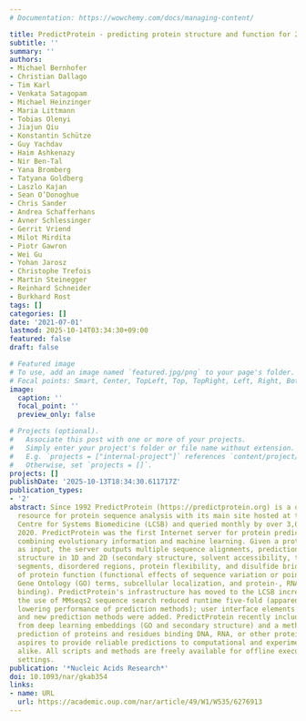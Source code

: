 ```yaml
---
# Documentation: https://wowchemy.com/docs/managing-content/

title: PredictProtein - predicting protein structure and function for 29 years
subtitle: ''
summary: ''
authors:
- Michael Bernhofer
- Christian Dallago
- Tim Karl
- Venkata Satagopam
- Michael Heinzinger
- Maria Littmann
- Tobias Olenyi
- Jiajun Qiu
- Konstantin Schütze
- Guy Yachdav
- Haim Ashkenazy
- Nir Ben-Tal
- Yana Bromberg
- Tatyana Goldberg
- Laszlo Kajan
- Sean O’Donoghue
- Chris Sander
- Andrea Schafferhans
- Avner Schlessinger
- Gerrit Vriend
- Milot Mirdita
- Piotr Gawron
- Wei Gu
- Yohan Jarosz
- Christophe Trefois
- Martin Steinegger
- Reinhard Schneider
- Burkhard Rost
tags: []
categories: []
date: '2021-07-01'
lastmod: 2025-10-14T03:34:30+09:00
featured: false
draft: false

# Featured image
# To use, add an image named `featured.jpg/png` to your page's folder.
# Focal points: Smart, Center, TopLeft, Top, TopRight, Left, Right, BottomLeft, Bottom, BottomRight.
image:
  caption: ''
  focal_point: ''
  preview_only: false

# Projects (optional).
#   Associate this post with one or more of your projects.
#   Simply enter your project's folder or file name without extension.
#   E.g. `projects = ["internal-project"]` references `content/project/deep-learning/index.md`.
#   Otherwise, set `projects = []`.
projects: []
publishDate: '2025-10-13T18:34:30.611717Z'
publication_types:
- '2'
abstract: Since 1992 PredictProtein (https://predictprotein.org) is a one-stop online
  resource for protein sequence analysis with its main site hosted at the Luxembourg
  Centre for Systems Biomedicine (LCSB) and queried monthly by over 3,000 users in
  2020. PredictProtein was the first Internet server for protein predictions. It pioneered
  combining evolutionary information and machine learning. Given a protein sequence
  as input, the server outputs multiple sequence alignments, predictions of protein
  structure in 1D and 2D (secondary structure, solvent accessibility, transmembrane
  segments, disordered regions, protein flexibility, and disulfide bridges) and predictions
  of protein function (functional effects of sequence variation or point mutations,
  Gene Ontology (GO) terms, subcellular localization, and protein-, RNA-, and DNA
  binding). PredictProtein's infrastructure has moved to the LCSB increasing throughput;
  the use of MMseqs2 sequence search reduced runtime five-fold (apparently without
  lowering performance of prediction methods); user interface elements improved usability,
  and new prediction methods were added. PredictProtein recently included predictions
  from deep learning embeddings (GO and secondary structure) and a method for the
  prediction of proteins and residues binding DNA, RNA, or other proteins. PredictProtein.org
  aspires to provide reliable predictions to computational and experimental biologists
  alike. All scripts and methods are freely available for offline execution in high-throughput
  settings.
publication: '*Nucleic Acids Research*'
doi: 10.1093/nar/gkab354
links:
- name: URL
  url: https://academic.oup.com/nar/article/49/W1/W535/6276913
---
```

